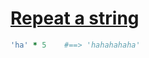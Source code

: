 [1]: http://rosettacode.org/wiki/Repeat_a_string

# [Repeat a string][1]

```ruby
'ha' * 5    #==> 'hahahahaha'
```

